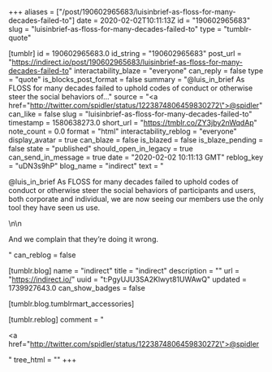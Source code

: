 +++
aliases = ["/post/190602965683/luisinbrief-as-floss-for-many-decades-failed-to"]
date = 2020-02-02T10:11:13Z
id = "190602965683"
slug = "luisinbrief-as-floss-for-many-decades-failed-to"
type = "tumblr-quote"

[tumblr]
id = 190602965683.0
id_string = "190602965683"
post_url = "https://indirect.io/post/190602965683/luisinbrief-as-floss-for-many-decades-failed-to"
interactability_blaze = "everyone"
can_reply = false
type = "quote"
is_blocks_post_format = false
summary = "@luis_in_brief As FLOSS for many decades failed to uphold codes of conduct or otherwise steer the social behaviors of..."
source = "<a href=\"http://twitter.com/spidler/status/1223874806459830272\">@spidler</a>"
can_like = false
slug = "luisinbrief-as-floss-for-many-decades-failed-to"
timestamp = 1580638273.0
short_url = "https://tmblr.co/ZY3jby2nWqdAp"
note_count = 0.0
format = "html"
interactability_reblog = "everyone"
display_avatar = true
can_blaze = false
is_blazed = false
is_blaze_pending = false
state = "published"
should_open_in_legacy = true
can_send_in_message = true
date = "2020-02-02 10:11:13 GMT"
reblog_key = "uDN3s9hP"
blog_name = "indirect"
text = "<p>@luis_in_brief As FLOSS for many decades failed to uphold codes of conduct or otherwise steer the social behaviors of participants and users, both corporate and individual, we are now seeing our members use the only tool they have seen us use. </p>\n\n<p>And we complain that they’re doing it wrong.</p>"
can_reblog = false

[tumblr.blog]
name = "indirect"
title = "indirect"
description = ""
url = "https://indirect.io/"
uuid = "t:PgyUJU3SA2Klwyt81UWAwQ"
updated = 1739927643.0
can_show_badges = false

[tumblr.blog.tumblrmart_accessories]

[tumblr.reblog]
comment = "<p><a href=\"http://twitter.com/spidler/status/1223874806459830272\">@spidler</a></p>"
tree_html = ""
+++
